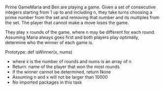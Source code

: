 Prime GameMaria and Ben are playing a game.
Given a set of consecutive integers starting from 1 up to and including n,
they take turns choosing a prime number from the set and
removing that number and its multiples from the set. The player that cannot make a move loses the game.

They play x rounds of the game, where n may be different for each round. Assuming Maria always goes first and both players play optimally, determine who the winner of each game is.

Prototype: def isWinner(x, nums)
* where x is the number of rounds and nums is an array of n
* Return: name of the player that won the most rounds
* If the winner cannot be determined, return None
* Assuming n and x will not be larger than 10000
* No imported packages in this task